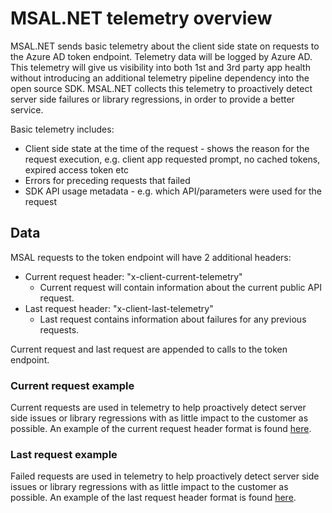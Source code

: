 # MSAL.NET telemetry overview

MSAL.NET sends basic telemetry about the client side state on requests to the Azure AD token endpoint. Telemetry data will be logged by Azure AD. This telemetry will give us visibility into both 1st and 3rd party app health without introducing an additional telemetry pipeline dependency into the open source SDK. MSAL.NET collects this telemetry to proactively detect server side failures or library regressions, in order to provide a better service.

Basic telemetry includes:

* Client side state at the time of the request - shows the reason for the request execution, e.g. client app requested prompt, no cached tokens, expired access token etc
* Errors for preceding requests that failed
* SDK API usage metadata - e.g. which API/parameters were used for the request

## Data

MSAL requests to the token endpoint will have 2 additional headers:

* Current request header: "x-client-current-telemetry"
    - Current request will contain information about the current public API request.
* Last request header: "x-client-last-telemetry"
    - Last request contains information about failures for any previous requests. 

Current request and last request are appended to calls to the token endpoint.  

### Current request example

Current requests are used in telemetry to help proactively detect server side issues or library regressions with as little impact to the customer as possible. An example of the current request header format is found [here](https://github.com/AzureAD/microsoft-authentication-library-for-dotnet/blob/3d9cb46d824820a580b7f826a71ecd5beb8131a8/src/client/Microsoft.Identity.Client/TelemetryCore/Http/HttpTelemetryManager.cs#L108).


### Last request example

Failed requests are used in telemetry to help proactively detect server side issues or library regressions with as little impact to the customer as possible. An example of the last request header format is found [here](https://github.com/AzureAD/microsoft-authentication-library-for-dotnet/blob/3d9cb46d824820a580b7f826a71ecd5beb8131a8/src/client/Microsoft.Identity.Client/TelemetryCore/Http/HttpTelemetryManager.cs#L51).